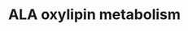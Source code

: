 ---
annotations:
- type: Pathway Ontology
  value: classic metabolic pathway
- type: Pathway Ontology
  value: lipid metabolic pathway
authors:
- Lcayer
- Mkutmon
description: alpha-Linolenic acid (ALA) oxylipin metabolism
last-edited: 2021-11-01
organisms:
- Homo sapiens
redirect_from:
- /index.php/Pathway:WP5136
- /instance/WP5136
schema-jsonld:
- '@context': https://schema.org/
  '@id': https://wikipathways.github.io/pathways/WP5136.html
  '@type': Dataset
  creator:
    '@type': Organization
    name: WikiPathways
  description: alpha-Linolenic acid (ALA) oxylipin metabolism
  keywords:
  - 13(S)-HpOTrE
  - 13-HOTrE
  - alpha-Linolenic acid
  - 9,10-DiHODE
  - 15,16-DiHODE
  - 9-HOTrE
  - 15(16)-EpODE
  - 9(S)-HpOTrE
  - 13-OxoOTrE
  - 9(10)-EpODE
  - 12,13-DiHODE
  - 9-OxoOTrE
  - ALOX5
  - 12(13)-EpODE
  - ALOX15
  - 9,16-DiHOTrE
  - cytochrome P450
  - sEH
  license: CC0
  name: ALA oxylipin metabolism
seo: CreativeWork
title: ALA oxylipin metabolism
wpid: WP5136
---